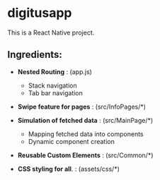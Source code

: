 # digitusapp

This is a React Native project.

## Ingredients:

- **Nested Routing**  : (app.js)
   - Stack navigation 
   - Tab bar navigation
   

- **Swipe feature for pages**  : (src/InfoPages/*) 


- **Simulation of fetched data**  : (src/MainPage/*) 
   - Mapping fetched data into components
   - Dynamic component creation
   
   
- **Reusable Custom Elements**  : (src/Common/*)


- **CSS styling for all**. : (assets/css/*)


